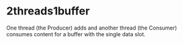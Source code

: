 # 2threads1buffer
One thread (the Producer) adds and another thread (the Consumer) consumes content for a buffer with the single data slot.
